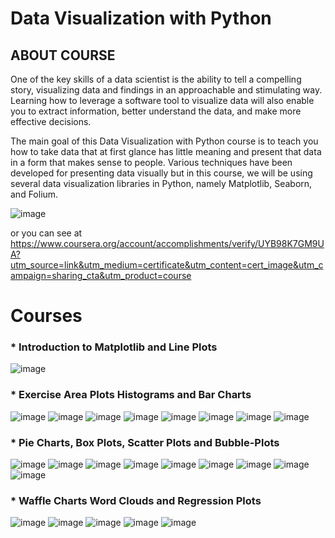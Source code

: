 # Data Visualization with Python

## ABOUT COURSE
One of the key skills of a data scientist is the ability to tell a compelling story, visualizing data and findings in an approachable and stimulating way. Learning how to leverage a software tool to visualize data will also enable you to extract information, better understand the data, and make more effective decisions.

The main goal of this Data Visualization with Python course is to teach you how to take data that at first glance has little meaning and present that data in a form that makes sense to people. Various techniques have been developed for presenting data visually but in this course, we will be using several data visualization libraries in Python, namely Matplotlib, Seaborn, and Folium.

![image](https://user-images.githubusercontent.com/82905492/146667333-a1f861eb-fccc-4de4-b5db-8598cf4329f6.png)

or you can see at https://www.coursera.org/account/accomplishments/verify/UYB98K7GM9UA?utm_source=link&utm_medium=certificate&utm_content=cert_image&utm_campaign=sharing_cta&utm_product=course

 # Courses
  ### * Introduction to Matplotlib and Line Plots
   ![image](https://user-images.githubusercontent.com/82905492/146667221-3f645d6f-daa2-4607-9718-c1a0c6273e66.png)
   
  ### * Exercise Area Plots Histograms and Bar Charts
  ![image](https://user-images.githubusercontent.com/82905492/146667400-cb3977c1-6e76-47c9-aacb-a914d4b96e79.png)
  ![image](https://user-images.githubusercontent.com/82905492/146667404-3b8df8cf-c520-4e4b-98b8-1ff045d02211.png)
  ![image](https://user-images.githubusercontent.com/82905492/146667407-ef166511-4f58-49c6-be48-2004e587ccfb.png)
  ![image](https://user-images.githubusercontent.com/82905492/146667411-70f97738-a86e-4774-bc70-147d202aa612.png)
  ![image](https://user-images.githubusercontent.com/82905492/146667415-a0bfac6d-739e-44f4-a510-79f14d373cb9.png)
  ![image](https://user-images.githubusercontent.com/82905492/146667423-20291bcc-1f83-4c5a-b894-70f1d1c3e298.png)
  ![image](https://user-images.githubusercontent.com/82905492/146667430-fdff5076-b1b3-4b4e-b577-6e6ad5873d94.png)
  ![image](https://user-images.githubusercontent.com/82905492/146667434-1820a49b-a1c4-45a7-ad1b-393d21ca9107.png)
   
  ### * Pie Charts, Box Plots, Scatter Plots and Bubble-Plots
  ![image](https://user-images.githubusercontent.com/82905492/146667244-7e630b5d-c026-4d71-9fa7-63201e19fd9f.png)
  ![image](https://user-images.githubusercontent.com/82905492/146667246-2d98424e-71db-4e03-967c-2447cfb1f5d9.png)
  ![image](https://user-images.githubusercontent.com/82905492/146667249-0915e45c-44a7-4b0f-900a-b44f5d3d5862.png)
  ![image](https://user-images.githubusercontent.com/82905492/146667250-e536114b-af99-47b2-bfd5-3a54331cfbda.png) 
  ![image](https://user-images.githubusercontent.com/82905492/146667255-ccee03b2-0bd8-4d89-89b1-13606f580576.png)
  ![image](https://user-images.githubusercontent.com/82905492/146667259-0d52a156-ce73-4664-bc71-ca562e0351fb.png)
  ![image](https://user-images.githubusercontent.com/82905492/146667261-c32f284f-17df-486f-b051-43b8c4a987e5.png)
  ![image](https://user-images.githubusercontent.com/82905492/146667263-38e3a331-1432-46a5-9918-5a698342607b.png)
  ![image](https://user-images.githubusercontent.com/82905492/146667266-c7f75b42-73a5-4854-b5ad-39d23e271e56.png)

  ### * Waffle Charts Word Clouds and Regression Plots
  ![image](https://user-images.githubusercontent.com/82905492/146667823-61f9ba34-a708-46e1-bf64-0c24583a5e0b.png)
  ![image](https://user-images.githubusercontent.com/82905492/146667847-abafbe30-41a5-425f-a625-71b03e3b8d71.png)
  ![image](https://user-images.githubusercontent.com/82905492/146667840-acb459c2-3b32-4cef-827c-90dc80c781db.png)
  ![image](https://user-images.githubusercontent.com/82905492/146667855-e61eeab6-f4aa-44d3-938c-e6a9b4513077.png)
  ![image](https://user-images.githubusercontent.com/82905492/146667826-132e1609-94b9-4719-b55d-d0020e18bb7d.png)


  
  
